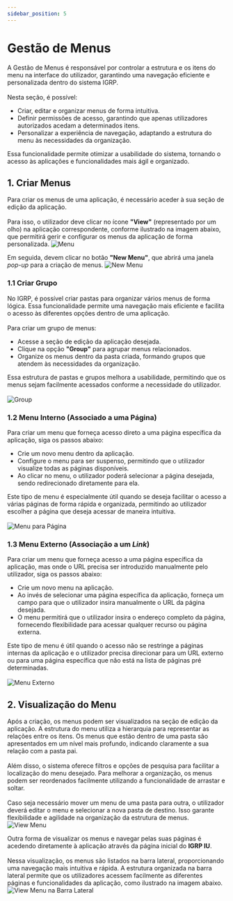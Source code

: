 ```yaml
---
sidebar_position: 5
---
```


# Gestão de Menus

A Gestão de Menus é responsável por controlar a estrutura e os itens do menu na interface do utilizador, garantindo uma navegação eficiente e personalizada dentro do sistema IGRP.<br></br> 
Nesta seção, é possível:
- Criar, editar e organizar menus de forma intuitiva.
- Definir permissões de acesso, garantindo que apenas utilizadores autorizados acedam a determinados itens.
- Personalizar a experiência de navegação, adaptando a estrutura do menu às necessidades da organização.

Essa funcionalidade permite otimizar a usabilidade do sistema, tornando o acesso às aplicações e funcionalidades mais ágil e organizado.

## 1. Criar Menus

Para criar os menus de uma aplicação, é necessário aceder à sua seção de edição da aplicação.<br></br> 
Para isso, o utilizador deve clicar no ícone **"View"** (representado por um olho) na aplicação correspondente, conforme ilustrado na imagem abaixo, que permitirá gerir e configurar os menus da aplicação de forma personalizada.
![Menu](img/menu.png)

Em seguida, devem clicar no botão **"New Menu"**, que abrirá uma janela _pop-up_ para a criação de menus.
![New Menu](img/newMenu.png)

### 1.1 Criar Grupo

No IGRP, é possível criar pastas para organizar vários menus de forma lógica. Essa funcionalidade permite uma navegação mais eficiente e facilita o acesso às diferentes opções dentro de uma aplicação.<br></br> 
Para criar um grupo de menus:
- Acesse a seção de edição da aplicação desejada.
- Clique na opção **"Group"** para agrupar menus relacionados.
- Organize os menus dentro da pasta criada, formando grupos que atendem às necessidades da organização.

Essa estrutura de pastas e grupos melhora a usabilidade, permitindo que os menus sejam facilmente acessados conforme a necessidade do utilizador.<br></br> 
![Group](img/group.png)

### 1.2 Menu Interno (Associado a uma Página)

Para criar um menu que forneça acesso direto a uma página específica da aplicação, siga os passos abaixo:
- Crie um novo menu dentro da aplicação.
- Configure o menu para ser suspenso, permitindo que o utilizador visualize todas as páginas disponíveis.
- Ao clicar no menu, o utilizador poderá selecionar a página desejada, sendo redirecionado diretamente para ela.

Este tipo de menu é especialmente útil quando se deseja facilitar o acesso a várias páginas de forma rápida e organizada, permitindo ao utilizador escolher a página que deseja acessar de maneira intuitiva.<br></br> 
![Menu para Página](img/menuPagina.png)


### 1.3 Menu Externo (Associação a um _Link_)

Para criar um menu que forneça acesso a uma página específica da aplicação, mas onde o URL precisa ser introduzido manualmente pelo utilizador, siga os passos abaixo:
- Crie um novo menu na aplicação.
- Ao invés de selecionar uma página específica da aplicação, forneça um campo para que o utilizador insira manualmente o URL da página desejada.
- O menu permitirá que o utilizador insira o endereço completo da página, fornecendo flexibilidade para acessar qualquer recurso ou página externa.

Este tipo de menu é útil quando o acesso não se restringe a páginas internas da aplicação e o utilizador precisa direcionar para um URL externo ou para uma página específica que não está na lista de páginas pré determinadas.<br></br> 
![Menu Externo](img/menuExterno.png)

## 2. Visualização do Menu

Após a criação, os menus podem ser visualizados na seção de edição da aplicação. A estrutura do menu utiliza a hierarquia para representar as relações entre os itens. Os menus que estão dentro de uma pasta são apresentados em um nível mais profundo, indicando claramente a sua relação com a pasta pai.<br></br> 
Além disso, o sistema oferece filtros e opções de pesquisa para facilitar a localização do menu desejado. Para melhorar a organização, os menus podem ser reordenados facilmente utilizando a funcionalidade de arrastar e soltar.<br></br> 
Caso seja necessário mover um menu de uma pasta para outra, o utilizador deverá editar o menu e selecionar a nova pasta de destino. Isso garante flexibilidade e agilidade na organização da estrutura de menus.
![View Menu](img/viewMenu.png)

Outra forma de visualizar os menus e navegar pelas suas páginas é acedendo diretamente à aplicação através da página inicial do **IGRP IU**.<br></br> 
Nessa visualização, os menus são listados na barra lateral, proporcionando uma navegação mais intuitiva e rápida. A estrutura organizada na barra lateral permite que os utilizadores acessem facilmente as diferentes páginas e funcionalidades da aplicação, como ilustrado na imagem abaixo.
![View Menu na Barra Lateral](img/menuBarraLateral.png)
